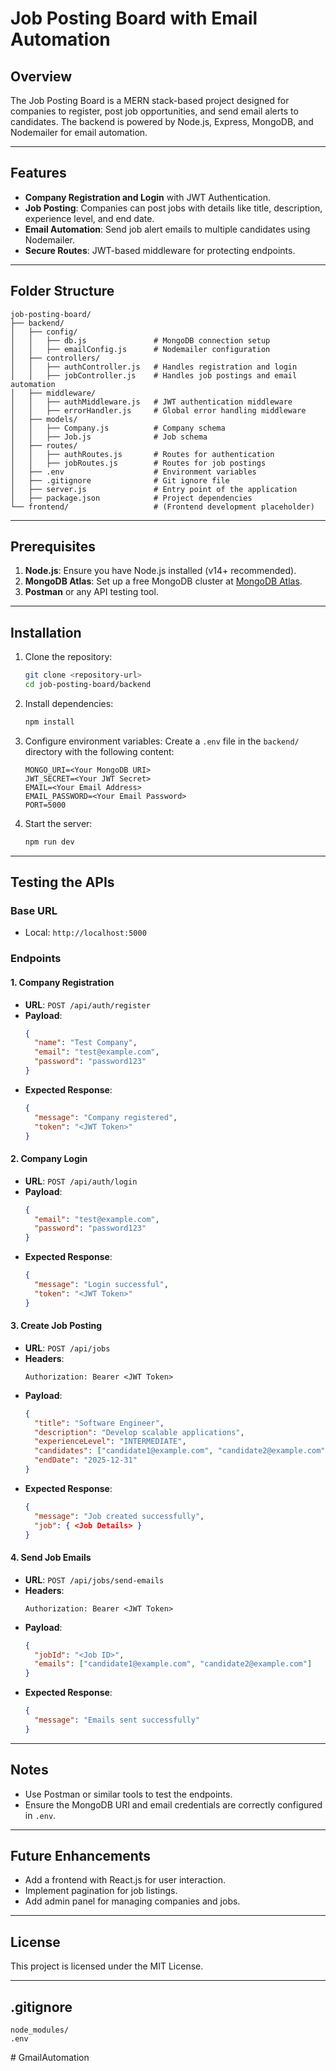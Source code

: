 # Job Posting Board with Email Automation

## Overview

The Job Posting Board is a MERN stack-based project designed for companies to register, post job opportunities, and send email alerts to candidates. The backend is powered by Node.js, Express, MongoDB, and Nodemailer for email automation.

---

## Features

- **Company Registration and Login** with JWT Authentication.
- **Job Posting**: Companies can post jobs with details like title, description, experience level, and end date.
- **Email Automation**: Send job alert emails to multiple candidates using Nodemailer.
- **Secure Routes**: JWT-based middleware for protecting endpoints.

---

## Folder Structure

```
job-posting-board/
├── backend/
│   ├── config/
│   │   ├── db.js               # MongoDB connection setup
│   │   ├── emailConfig.js      # Nodemailer configuration
│   ├── controllers/
│   │   ├── authController.js   # Handles registration and login
│   │   ├── jobController.js    # Handles job postings and email automation
│   ├── middleware/
│   │   ├── authMiddleware.js   # JWT authentication middleware
│   │   ├── errorHandler.js     # Global error handling middleware
│   ├── models/
│   │   ├── Company.js          # Company schema
│   │   ├── Job.js              # Job schema
│   ├── routes/
│   │   ├── authRoutes.js       # Routes for authentication
│   │   ├── jobRoutes.js        # Routes for job postings
│   ├── .env                    # Environment variables
│   ├── .gitignore              # Git ignore file
│   ├── server.js               # Entry point of the application
│   ├── package.json            # Project dependencies
└── frontend/                   # (Frontend development placeholder)
```

---

## Prerequisites

1. **Node.js**: Ensure you have Node.js installed (v14+ recommended).
2. **MongoDB Atlas**: Set up a free MongoDB cluster at [MongoDB Atlas](https://www.mongodb.com/cloud/atlas).
3. **Postman** or any API testing tool.

---

## Installation

1. Clone the repository:

   ```bash
   git clone <repository-url>
   cd job-posting-board/backend
   ```

2. Install dependencies:

   ```bash
   npm install
   ```

3. Configure environment variables:
   Create a `.env` file in the `backend/` directory with the following content:

   ```plaintext
   MONGO_URI=<Your MongoDB URI>
   JWT_SECRET=<Your JWT Secret>
   EMAIL=<Your Email Address>
   EMAIL_PASSWORD=<Your Email Password>
   PORT=5000
   ```

4. Start the server:
   ```bash
   npm run dev
   ```

---

## Testing the APIs

### **Base URL**

- Local: `http://localhost:5000`

### **Endpoints**

#### **1. Company Registration**

- **URL**: `POST /api/auth/register`
- **Payload**:
  ```json
  {
    "name": "Test Company",
    "email": "test@example.com",
    "password": "password123"
  }
  ```
- **Expected Response**:
  ```json
  {
    "message": "Company registered",
    "token": "<JWT Token>"
  }
  ```

#### **2. Company Login**

- **URL**: `POST /api/auth/login`
- **Payload**:
  ```json
  {
    "email": "test@example.com",
    "password": "password123"
  }
  ```
- **Expected Response**:
  ```json
  {
    "message": "Login successful",
    "token": "<JWT Token>"
  }
  ```

#### **3. Create Job Posting**

- **URL**: `POST /api/jobs`
- **Headers**:
  ```plaintext
  Authorization: Bearer <JWT Token>
  ```
- **Payload**:
  ```json
  {
    "title": "Software Engineer",
    "description": "Develop scalable applications",
    "experienceLevel": "INTERMEDIATE",
    "candidates": ["candidate1@example.com", "candidate2@example.com"],
    "endDate": "2025-12-31"
  }
  ```
- **Expected Response**:
  ```json
  {
    "message": "Job created successfully",
    "job": { <Job Details> }
  }
  ```

#### **4. Send Job Emails**

- **URL**: `POST /api/jobs/send-emails`
- **Headers**:
  ```plaintext
  Authorization: Bearer <JWT Token>
  ```
- **Payload**:
  ```json
  {
    "jobId": "<Job ID>",
    "emails": ["candidate1@example.com", "candidate2@example.com"]
  }
  ```
- **Expected Response**:
  ```json
  {
    "message": "Emails sent successfully"
  }
  ```

---

## Notes

- Use Postman or similar tools to test the endpoints.
- Ensure the MongoDB URI and email credentials are correctly configured in `.env`.

---

## Future Enhancements

- Add a frontend with React.js for user interaction.
- Implement pagination for job listings.
- Add admin panel for managing companies and jobs.

---

## License

This project is licensed under the MIT License.

---

## .gitignore

```
node_modules/
.env
```
#   G m a i l A u t o m a t i o n  
 